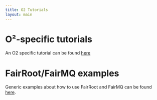 ```yaml
---
title: O2 Tutorials
layout: main
---
```


O²-specific tutorials
=====================

An O2 specific tutorial can be found [here](https://alisw.github.io/o2-tutorial)


FairRoot/FairMQ examples
==========================

Generic examples about how to use FairRoot and FairMQ can be found
[here](https://github.com/FairRootGroup/FairRoot/tree/dev/examples).
